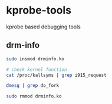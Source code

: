 # kprobe-tools
kprobe based debugging tools

## drm-info

```bash
sudo insmod drminfo.ko

# check kernel function
cat /proc/kallsyms | grep i915_request

dmesg | grep do_fork

sudo rmmod drminfo.ko
```

